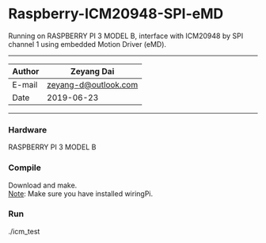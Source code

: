 # Raspberry-ICM20948-SPI-eMD
Running on RASPBERRY PI 3 MODEL B, interface with ICM20948 by SPI channel 1 using embedded Motion Driver (eMD).
****
|Author|Zeyang Dai|
|---|---
|E-mail|zeyang-d@outlook.com
|Date|2019-06-23
****

### Hardware
RASPBERRY PI 3 MODEL B
### Compile
Download and make.  
[Note](#Note): Make sure you have installed wiringPi.  
### Run
./icm_test  
